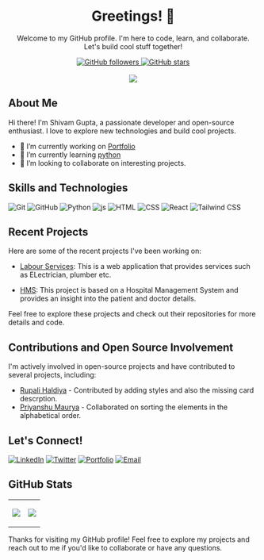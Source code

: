 <div align="center">
  <h1>Greetings! 👋</h1>
  <p>Welcome to my GitHub profile. I'm here to code, learn, and collaborate. Let's build cool stuff together!</p>
</div>

<div align="center">
   <a href="https://github.com/the-shivam-gupta">
      <img src="https://img.shields.io/github/followers/the-shivam-gupta?label=Followers&style=social" alt="GitHub followers" />
   </a>
   <a href="https://github.com/the-shivam-gupta">
      <img src="https://img.shields.io/github/stars/the-shivam-gupta?style=social" alt="GitHub stars" />
   </a>
</div>
<br>
<div align="center">
<img src="https://api.visitorbadge.io/api/visitors?path=https%3A%2F%2Fgithub.com%2Fthe-shivam-guptal%2Fthe-shivam-gupta&label=VISITORS&countColor=%FFFFFF&labelColor=%2300FF00">
<!-- <h1 align="center"></h1>  -->
</div>


## About Me

Hi there! I'm Shivam Gupta, a passionate developer and open-source enthusiast. I love to explore new technologies and build cool projects.

- 🔭 I’m currently working on [Portfolio](https://the-shivam-gupta.github.io/)
- 🌱 I’m currently learning [python](https://github.com/the-shivam-gupta/learning-path)
- 👯 I’m looking to collaborate on interesting projects.

## Skills and Technologies
<p align="left">
 <img src="https://img.shields.io/badge/git-%23F05032.svg?style=for-the-badge&logo=git&logoColor=white" alt="Git" />
  <img src="https://img.shields.io/badge/github-%23121011.svg?style=for-the-badge&logo=github&logoColor=white" alt="GitHub" />
  <img src="https://img.shields.io/badge/Python-3776AB?style=for-the-badge&logo=python&logoColor=white" alt="Python" />
  <img src="https://img.shields.io/badge/JavaScript-F7DF1E?style=for-the-badge&logo=javascript&logoColor=black" alt="js" />
  <img src="https://img.shields.io/badge/HTML5-E34F26?style=for-the-badge&logo=html5&logoColor=white" alt="HTML" />
  <img src="https://img.shields.io/badge/CSS3-1572B6?style=for-the-badge&logo=css3&logoColor=white" alt="CSS" />
  <img src="https://img.shields.io/badge/React-61DAFB?style=for-the-badge&logo=react&logoColor=black" alt="React" />
  <img src="https://img.shields.io/badge/tailwindcss-%2338B2AC.svg?style=for-the-badge&logo=tailwind-css&logoColor=white" alt="Tailwind CSS" />
</p>

## Recent Projects

Here are some of the recent projects I've been working on:

- [Labour Services](https://github.com/ShubhamKhale/labourServices): This is a web application that provides services such as ELectrician, plumber etc.

- [HMS](https://github.com/the-shivam-gupta/HMS): This project is based on a Hospital Management System and provides an insight into the patient and doctor details.

Feel free to explore these projects and check out their repositories for more details and code.


## Contributions and Open Source Involvement

I'm actively involved in open-source projects and have contributed to several projects, including:

- [Rupali Haldiya](https://www.linkshub.dev/) - Contributed by adding styles and also the missing card descrption.
- [Priyanshu Maurya](https://aifusion.vercel.app/) - Collaborated on sorting the elements in the alphabetical order.


## Let's Connect!

[![LinkedIn](https://img.shields.io/badge/LinkedIn-0077B5?style=for-the-badge&logo=linkedin&logoColor=white)](https://www.linkedin.com/in/the-shivam-gupta/)
[![Twitter](https://img.shields.io/badge/Twitter-1DA1F2?style=for-the-badge&logo=twitter&logoColor=white)](https://twitter.com/ShivamGupt97925)
[![Portfolio](https://img.shields.io/badge/Portfolio-000000?style=for-the-badge&logo=dev.to&logoColor=white)](https://the-shivam-gupta.github.io/)
[![Email](https://img.shields.io/badge/Email-D14836?style=for-the-badge&logo=gmail&logoColor=white)](shivamgupta02022002@gmail.com)

## GitHub Stats

<table align="center">
  <tr>
    <td>
      <p align="center">
        <img src="https://github-readme-streak-stats.herokuapp.com/?user=the-shivam-gupta&theme=dark&hide_border=false" />
      </p>
    </td>
    <td>
      <p align="center">
        <img src="https://github-readme-stats.vercel.app/api/top-langs/?username=the-shivam-gupta&theme=dark&hide_border=false&include_all_commits=true&count_private=true&layout=compact" />
      </p>
    </td>
  </tr>
</table>

Thanks for visiting my GitHub profile! Feel free to explore my projects and reach out to me if you'd like to collaborate or have any questions.
